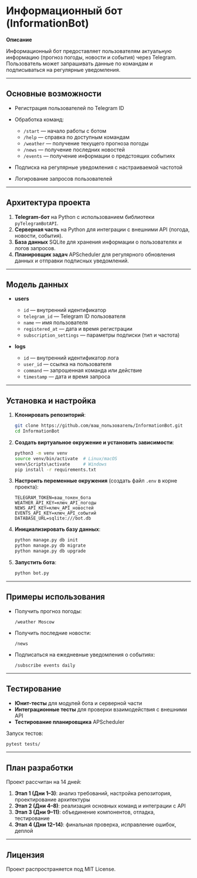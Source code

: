 # Информационный бот (InformationBot)

**Описание**

Информационный бот предоставляет пользователям актуальную информацию (прогноз погоды, новости и события) через Telegram. Пользователь может запрашивать данные по командам и подписываться на регулярные уведомления.

---

## Основные возможности

* Регистрация пользователей по Telegram ID
* Обработка команд:

  * `/start` — начало работы с ботом
  * `/help` — справка по доступным командам
  * `/weather` — получение текущего прогноза погоды
  * `/news` — получение последних новостей
  * `/events` — получение информации о предстоящих событиях
* Подписка на регулярные уведомления с настраиваемой частотой
* Логирование запросов пользователей

---

## Архитектура проекта

1. **Telegram-бот** на Python с использованием библиотеки `pyTelegramBotAPI`.
2. **Серверная часть** на Python для интеграции с внешними API (погода, новости, события).
3. **База данных** SQLite для хранения информации о пользователях и логов запросов.
4. **Планировщик задач** APScheduler для регулярного обновления данных и отправки подписных уведомлений.

---

## Модель данных

* **users**

  * `id` — внутренний идентификатор
  * `telegram_id` — Telegram ID пользователя
  * `name` — имя пользователя
  * `registered_at` — дата и время регистрации
  * `subscription_settings` — параметры подписки (тип и частота)

* **logs**

  * `id` — внутренний идентификатор лога
  * `user_id` — ссылка на пользователя
  * `command` — запрошенная команда или действие
  * `timestamp` — дата и время запроса

---

## Установка и настройка

1. **Клонировать репозиторий**:

   ```bash
   git clone https://github.com/ваш_пользователь/InformationBot.git
   cd InformationBot
   ```

2. **Создать виртуальное окружение и установить зависимости**:

   ```bash
   python3 -m venv venv
   source venv/bin/activate  # Linux/macOS
   venv\Scripts\activate     # Windows
   pip install -r requirements.txt
   ```

3. **Настроить переменные окружения** (создать файл `.env` в корне проекта):

   ```env
   TELEGRAM_TOKEN=ваш_токен_бота
   WEATHER_API_KEY=ключ_API_погоды
   NEWS_API_KEY=ключ_API_новостей
   EVENTS_API_KEY=ключ_API_событий
   DATABASE_URL=sqlite:///bot.db
   ```

4. **Инициализировать базу данных**:

   ```bash
   python manage.py db init
   python manage.py db migrate
   python manage.py db upgrade
   ```

5. **Запустить бота**:

   ```bash
   python bot.py
   ```

---

## Примеры использования

* Получить прогноз погоды:

  ```
  /weather Moscow
  ```

* Получить последние новости:

  ```
  /news
  ```

* Подписаться на ежедневные уведомления о событиях:

  ```
  /subscribe events daily
  ```

---

## Тестирование

* **Юнит-тесты** для модулей бота и серверной части
* **Интеграционные тесты** для проверки взаимодействия с внешними API
* **Тестирование планировщика** APScheduler

Запуск тестов:

```bash
pytest tests/
```

---

## План разработки

Проект рассчитан на 14 дней:

1. **Этап 1 (Дни 1–3)**: анализ требований, настройка репозитория, проектирование архитектуры
2. **Этап 2 (Дни 4–8)**: реализация основных команд и интеграции с API
3. **Этап 3 (Дни 9–11)**: объединение компонентов, отладка, тестирование
4. **Этап 4 (Дни 12–14)**: финальная проверка, исправление ошибок, деплой

---

## Лицензия

Проект распространяется под MIT License.

